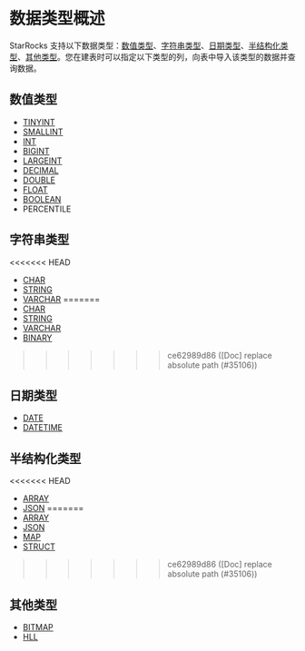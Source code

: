# 数据类型概述

StarRocks 支持以下数据类型：[数值类型](#数值类型)、[字符串类型](#字符串类型)、[日期类型](#日期类型)、[半结构化类型](#半结构化类型)、[其他类型](#其他类型)。您在建表时可以指定以下类型的列，向表中导入该类型的数据并查询数据。

## 数值类型

- [TINYINT](./TINYINT.md)
- [SMALLINT](./SMALLINT.md)
- [INT](./INT.md)
- [BIGINT](./BIGINT.md)
- [LARGEINT](./LARGEINT.md)
- [DECIMAL](./DECIMAL.md)
- [DOUBLE](./DOUBLE.md)
- [FLOAT](./FLOAT.md)
- [BOOLEAN](./BOOLEAN.md)
- PERCENTILE

## 字符串类型

<<<<<<< HEAD
- [CHAR](/sql-reference/sql-statements/data-types/CHAR.md)
- [STRING](/sql-reference/sql-statements/data-types/STRING.md)
- [VARCHAR](/sql-reference/sql-statements/data-types/VARCHAR.md)
=======
- [CHAR](./CHAR.md)
- [STRING](./STRING.md)
- [VARCHAR](./VARCHAR.md)
- [BINARY](./BINARY.md)
>>>>>>> ce62989d86 ([Doc] replace absolute path (#35106))

## 日期类型

- [DATE](./DATE.md)
- [DATETIME](./DATETIME.md)

## 半结构化类型

<<<<<<< HEAD
- [ARRAY](/sql-reference/sql-statements/data-types/Array.md)
- [JSON](/sql-reference/sql-statements/data-types/JSON.md)
=======
- [ARRAY](./Array.md)
- [JSON](./JSON.md)
- [MAP](./Map.md)
- [STRUCT](./STRUCT.md)
>>>>>>> ce62989d86 ([Doc] replace absolute path (#35106))

## 其他类型

- [BITMAP](./BITMAP.md)
- [HLL](./HLL.md)
